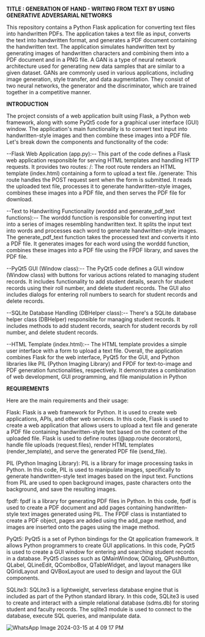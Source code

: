 **TITLE : GENERATION OF HAND - WRITING FROM TEXT BY USING GENERATIVE ADVERSARIAL NETWORKS**

This repository contains a Python Flask application for converting text files into handwritten PDFs. The application takes a text file as input, converts the text into handwritten format, and generates a PDF document containing the handwritten text. The application simulates handwritten text by generating images of handwritten characters and combining them into a PDF document and in a PNG file.
A GAN is a type of neural network architecture used for generating new data samples that are similar to a given dataset. GANs are commonly used in various applications, including image generation, style transfer, and data augmentation. They consist of two neural networks, the generator and the discriminator, which are trained together in a competitive manner.

**INTRODUCTION**

The project consists of a web application built using Flask, a Python web framework, along with some PyQt5 code for a graphical user interface (GUI) window. The application's main functionality is to convert text input into handwritten-style images and then combine these images into a PDF file. Let's break down the components and functionality of the code:

--Flask Web Application (app.py):--
This part of the code defines a Flask web application responsible for serving HTML templates and handling HTTP requests.
It provides two routes:
/: The root route renders an HTML template (index.html) containing a form to upload a text file.
/generate: This route handles the POST request sent when the form is submitted. It reads the uploaded text file, processes it to generate handwritten-style images, combines these images into a PDF file, and then serves the PDF file for download.

--Text to Handwriting Functionality (worddd and generate_pdf_text functions):--
The worddd function is responsible for converting input text into a series of images resembling handwritten text. It splits the input text into words and processes each word to generate handwritten-style images.
The generate_pdf_text function takes the processed text and converts it into a PDF file. It generates images for each word using the worddd function, combines these images into a PDF file using the FPDF library, and saves the PDF file.

--PyQt5 GUI (Window class):--
The PyQt5 code defines a GUI window (Window class) with buttons for various actions related to managing student records.
It includes functionality to add student details, search for student records using their roll number, and delete student records.
The GUI also includes dialogs for entering roll numbers to search for student records and delete records.

--SQLite Database Handling (DBHelper class):--
There's a SQLite database helper class (DBHelper) responsible for managing student records.
It includes methods to add student records, search for student records by roll number, and delete student records.

--HTML Template (index.html):--
The HTML template provides a simple user interface with a form to upload a text file.
Overall, the application combines Flask for the web interface, PyQt5 for the GUI, and Python libraries like PIL (Python Imaging Library) and FPDF for text-to-image and PDF generation functionalities, respectively. It demonstrates a combination of web development, GUI programming, and file manipulation in Python

**REQUIREMENTS**

Here are the main requirements and their usage:

Flask: Flask is a web framework for Python. It is used to create web applications, APIs, and other web services. In this code, Flask is used to create a web application that allows users to upload a text file and generate a PDF file containing handwritten-style text based on the content of the uploaded file. Flask is used to define routes (@app.route decorators), handle file uploads (request.files), render HTML templates (render_template), and serve the generated PDF file (send_file).

PIL (Python Imaging Library): PIL is a library for image processing tasks in Python. In this code, PIL is used to manipulate images, specifically to generate handwritten-style text images based on the input text. Functions from PIL are used to open background images, paste characters onto the background, and save the resulting images.

fpdf: fpdf is a library for generating PDF files in Python. In this code, fpdf is used to create a PDF document and add pages containing handwritten-style text images generated using PIL. The FPDF class is instantiated to create a PDF object, pages are added using the add_page method, and images are inserted onto the pages using the image method.

PyQt5: PyQt5 is a set of Python bindings for the Qt application framework. It allows Python programmers to create GUI applications. In this code, PyQt5 is used to create a GUI window for entering and searching student records in a database. PyQt5 classes such as QMainWindow, QDialog, QPushButton, QLabel, QLineEdit, QComboBox, QTableWidget, and layout managers like QGridLayout and QVBoxLayout are used to design and layout the GUI components.

SQLite3: SQLite3 is a lightweight, serverless database engine that is included as part of the Python standard library. In this code, SQLite3 is used to create and interact with a simple relational database (sdms.db) for storing student and faculty records. The sqlite3 module is used to connect to the database, execute SQL queries, and manipulate data.


![WhatsApp Image 2024-03-15 at 4 09 17 PM](https://github.com/pathanasif1015/VH083-Innovators-Vashisht-Hackathon-IIITDM/assets/123537588/309cef60-1f23-4dc2-b252-28248b9f2e39)
